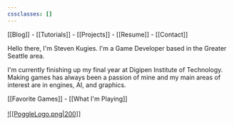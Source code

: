 ```yaml
---
cssclasses: []
---
```

[[Blog]]  - [[Tutorials]]  -  [[Projects]]  -  [[Resume]]    - [[Contact]]


Hello there, I'm Steven Kugies. 
I'm a Game Developer based in the Greater Seattle area. 

I'm currently finishing up my final year at Digipen Institute of Technology. Making games has always been a passion of mine and my main areas of interest are in engines, AI, and graphics. 


[[Favorite Games]] - [[What I'm Playing]]
<br><br>
[![[PoggleLogo.png|200]]](Pogglewash)






